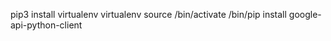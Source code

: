 pip3 install virtualenv
virtualenv <your-env>
source <your-env>/bin/activate
<your-env>/bin/pip install google-api-python-client